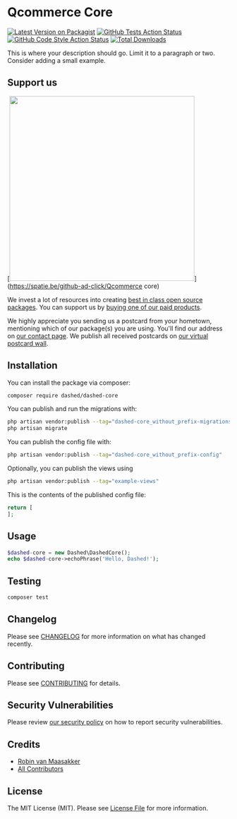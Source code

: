 # Qcommerce Core

[![Latest Version on Packagist](https://img.shields.io/packagist/v/Dashed-DEV/dashed-core.svg?style=flat-square)](https://packagist.org/packages/Dashed-DEV/dashed-core)
[![GitHub Tests Action Status](https://img.shields.io/github/workflow/status/Dashed-DEV/dashed-core/run-tests?label=tests)](https://github.com/Dashed-DEV/dashed-core/actions?query=workflow%3Arun-tests+branch%3Amain)
[![GitHub Code Style Action Status](https://img.shields.io/github/workflow/status/Dashed-DEV/dashed-core/Check%20&%20fix%20styling?label=code%20style)](https://github.com/Dashed-DEV/dashed-core/actions?query=workflow%3A"Check+%26+fix+styling"+branch%3Amain)
[![Total Downloads](https://img.shields.io/packagist/dt/Dashed-DEV/dashed-core.svg?style=flat-square)](https://packagist.org/packages/Dashed-DEV/dashed-core)

This is where your description should go. Limit it to a paragraph or two. Consider adding a small example.

## Support us

[<img src="https://github-ads.s3.eu-central-1.amazonaws.com/Qcommerce core.jpg?t=1" width="419px" />](https://spatie.be/github-ad-click/Qcommerce core)

We invest a lot of resources into creating [best in class open source packages](https://spatie.be/open-source). You can support us by [buying one of our paid products](https://spatie.be/open-source/support-us).

We highly appreciate you sending us a postcard from your hometown, mentioning which of our package(s) you are using. You'll find our address on [our contact page](https://spatie.be/about-us). We publish all received postcards on [our virtual postcard wall](https://spatie.be/open-source/postcards).

## Installation

You can install the package via composer:

```bash
composer require dashed/dashed-core
```

You can publish and run the migrations with:

```bash
php artisan vendor:publish --tag="dashed-core_without_prefix-migrations"
php artisan migrate
```

You can publish the config file with:
```bash
php artisan vendor:publish --tag="dashed-core_without_prefix-config"
```

Optionally, you can publish the views using

```bash
php artisan vendor:publish --tag="example-views"
```

This is the contents of the published config file:

```php
return [
];
```

## Usage

```php
$dashed-core = new Dashed\DashedCore();
echo $dashed-core->echoPhrase('Hello, Dashed!');
```

## Testing

```bash
composer test
```

## Changelog

Please see [CHANGELOG](CHANGELOG.md) for more information on what has changed recently.

## Contributing

Please see [CONTRIBUTING](.github/CONTRIBUTING.md) for details.

## Security Vulnerabilities

Please review [our security policy](../../security/policy) on how to report security vulnerabilities.

## Credits

- [Robin van Maasakker](https://github.com/Dashed)
- [All Contributors](../../contributors)

## License

The MIT License (MIT). Please see [License File](LICENSE.md) for more information.
